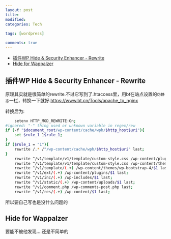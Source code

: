 ```yaml
---
layout: post
title:
modified:
categories: Tech
 
tags: [wordpress]

comments: true
---
```



<!-- TOC -->

- [插件WP Hide & Security Enhancer - Rewrite](#插件wp-hide--security-enhancer---rewrite)
- [Hide for Wappalzer](#hide-for-wappalzer)

<!-- /TOC -->


## 插件WP Hide & Security Enhancer - Rewrite

原理其实就是很简单的rewrite.不过它写到了.htaccess里，用bt在站点设置的`伪静态`一栏，转换一下就好.<https://www.bt.cn/Tools/apache_to_nginx>

转换后为:
```sh
	setenv HTTP_MOD_REWRITE:On;
#ignored: "-" thing used or unknown variable in regex/rew 
if (-f "$document_root/wp-content/cache/wph/$http_host$uri"){
	set $rule_1 1$rule_1;
}
if ($rule_1 = "1"){
	rewrite /.* /"/wp-content/cache/wph/$http_host$uri" last;
}
	rewrite ^/v1/template/v1/template/custom-style.css /wp-content/plugins/wp-hide-security-enhancer/router/file-process.php?action=style-clean&file_path=/wp-content/themes/wp-bootstrap-4/style.css&replacement_path=/v1/template/v1/template/custom-style.css last;
	rewrite ^/v1/template/v1/template/custom-style.css /wp-content/themes/wp-bootstrap-4/style.css last;
	rewrite ^/v1/template/(.+) /wp-content/themes/wp-bootstrap-4/$1 last;
	rewrite ^/v1/ext/(.+) /wp-content/plugins/$1 last;
	rewrite ^/v1/inc/(.+) /wp-includes/$1 last;
	rewrite ^/v1/static/(.+) /wp-content/uploads/$1 last;
	rewrite ^/v1/comment.php /wp-comments-post.php last;
	rewrite ^/v1/res/(.+) /wp-content/$1 last;
```

所以要自己写也是没什么问题的

## Hide for Wappalzer


要能不被他发现....还是不简单的

